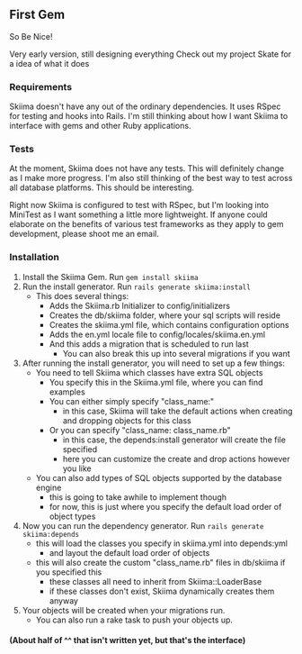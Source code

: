 ## First Gem
So Be Nice!

Very early version, still designing everything
Check out my project Skate for a idea of what it does

### Requirements
Skiima doesn't have any out of the ordinary dependencies.  It uses RSpec for testing and hooks into Rails.  I'm still thinking about how I want Skiima to interface with gems and other Ruby applications.

### Tests
At the moment, Skiima does not have any tests.  This will definitely change as I make more progress.  I'm also still thinking of the best way to test across all database platforms.  This should be interesting.

Right now Skiima is configured to test with RSpec, but I'm looking into MiniTest as I want something a little more lightweight.  If anyone could elaborate on the benefits of various test frameworks as they apply to gem development, please shoot me an email.

### Installation
1. Install the Skiima Gem.  Run `gem install skiima`
2. Run the install generator.  Run `rails generate skiima:install`
    * This does several things:
        * Adds the Skiima.rb Initializer to config/initializers
        * Creates the db/skiima folder, where your sql scripts will reside
        * Creates the skiima.yml file, which contains configuration options
        * Adds the en.yml locale file to config/locales/skiima.en.yml
        * And this adds a migration that is scheduled to run last
            * You can also break this up into several migrations if you want
3. After running the install generator, you will need to set up a few things:
    * You need to tell Skiima which classes have extra SQL objects
        * You specify this in the Skiima.yml file, where you can find examples
        * You can either simply specify "class_name:"
            * in this case, Skiima will take the default actions when creating and dropping objects for this class
        * Or you can specify "class_name: class_name.rb"
            * in this case, the depends:install generator will create the file specified
            * here you can customize the create and drop actions however you like
    * You can also add types of SQL objects supported by the database engine
        * this is going to take awhile to implement though
        * for now, this is just where you specify the default load order of object types
4. Now you can run the dependency generator.  Run `rails generate skiima:depends`
    * this will load the classes you specify in skiima.yml into depends:yml
        * and layout the default load order of objects
    * this will also create the custom "class_name.rb" files in db/skiima if you specified this
        * these classes all need to inherit from Skiima::LoaderBase
        * if these classes don't exist, Skiima dynamically creates them anyway
5. Your objects will be created when your migrations run.
    * You can also run a rake task to push your objects up.

#### (About half of ^^ that isn't written yet, but that's the interface)



